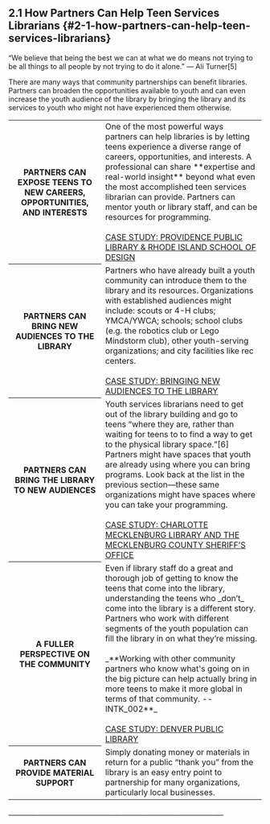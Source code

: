 ## 2.1 How Partners Can Help Teen Services Librarians {#2-1-how-partners-can-help-teen-services-librarians}

<div class="text">“We believe that being the best we can at what we do means not trying to be all things to all people by not trying to do it alone.” — Ali Turner[5]</div>

There are many ways that community partnerships can benefit libraries. Partners can broaden the opportunities available to youth and can even increase the youth audience of the library by bringing the library and its services to youth who might not have experienced them otherwise.


<table class="heading-cell no-common-style"><tr>
<th>PARTNERS CAN EXPOSE TEENS TO NEW CAREERS, OPPORTUNITIES, AND INTERESTS</td>
<td>One of the most powerful ways partners can help libraries is by letting teens experience a diverse range of careers, opportunities, and interests. A professional can share **expertise and real-world insight** beyond what even the most accomplished teen services librarian can provide. Partners can mentor youth or library staff, and can be resources for programming.<br><br><a href="#">CASE STUDY: PROVIDENCE PUBLIC LIBRARY & RHODE ISLAND SCHOOL OF DESIGN</a></td>
</tr>
<tr>
<th>PARTNERS CAN BRING NEW AUDIENCES TO THE LIBRARY</th>
<td>Partners who have already built a youth community can introduce them to the library and its resources. Organizations with established audiences might include: scouts or 4-H clubs; YMCA/YWCA; schools; school clubs (e.g. the robotics club or Lego Mindstorm club), other youth-serving organizations; and city facilities like rec centers.<br><br><a href="#">CASE STUDY: BRINGING NEW AUDIENCES TO THE LIBRARY</a></td>
</tr>
<tr>
<th>PARTNERS CAN BRING THE LIBRARY TO NEW AUDIENCES</th>
<td>Youth services librarians need to get out of the library building and go to teens “where they are, rather than waiting for teens to to find a way to get to the physical library space.”[6] Partners might have spaces that youth are already using where you can bring programs. Look back at the list in the previous section—these same organizations might have spaces where you can take your programming.<br><br><a href="#">CASE STUDY: CHARLOTTE MECKLENBURG LIBRARY AND THE MECKLENBURG COUNTY SHERIFF’S OFFICE</a></td>
</tr>
<tr>
<th>A FULLER PERSPECTIVE ON THE COMMUNITY</th>
<td>Even if library staff do a great and thorough job of getting to know the teens that come into the library, understanding the teens who _don’t_ come into the library is a different story. Partners who work with different segments of the youth population can fill the library in on what they’re missing.<br><br>_**Working with other community partners who know what's going on in the big picture can help actually bring in more teens to make it more global in terms of that community. -- INTK_002**_<br><br><a href="#">CASE STUDY: DENVER PUBLIC LIBRARY</a></td>
</tr>
<tr>
<th>PARTNERS CAN PROVIDE MATERIAL SUPPORT</th>
<td>Simply donating money or materials in return for a public “thank you” from the library is an easy entry point to partnership for many organizations, particularly local businesses.<br><a href="#"></a></td>
</tr>

</table>
___________________________________________________________________

[^5]: Turner, Ali. “Bring Your Dreams to the Library.” _Young Adult Library Services_, 2013.

[^6]: Braun, Linda W., Maureen L. Hartman, Sandra Hughes-Hassell, Kafi Kumasi, and Beth Yoke. “The Future of Library Services for and with Teens: A Call to Action.” Chicago, IL: YALSA, 2014, 16.
